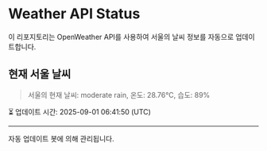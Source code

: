 
# Weather API Status

이 리포지토리는 OpenWeather API를 사용하여 서울의 날씨 정보를 자동으로 업데이트합니다.

## 현재 서울 날씨
> 서울의 현재 날씨: moderate rain, 온도: 28.76°C, 습도: 89%

⏳ 업데이트 시간: 2025-09-01 06:41:50 (UTC)

---
자동 업데이트 봇에 의해 관리됩니다.
